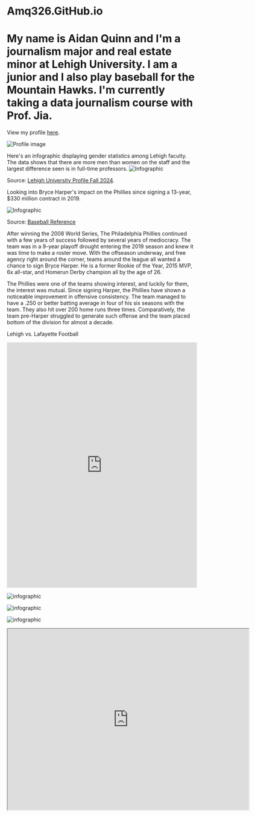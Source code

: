 # Amq326.GitHub.io
# My name is Aidan Quinn and I'm a journalism major and real estate minor at Lehigh University. I am a junior and I also play baseball for the Mountain Hawks. I'm currently taking a data journalism course with Prof. Jia. 

View my profile [here](https://amq326.wixsite.com/my-site-1/about).

![Profile image](https://github.com/amq326/Amq326.GitHub.io/blob/main/Screen%20Shot%202024-12-13%20at%204.41.41%20PM.png?raw=true)





Here's an infographic displaying gender statistics among Lehigh faculty. The data shows that there are more men than women on the staff and the largest difference seen is in full-time professors. 
![Infographic](https://github.com/amq326/Amq326.GitHub.io/blob/main/5.png?raw=true) 

Source: [Lehigh University Profile Fall 2024](https://data.lehigh.edu/sites/data.lehigh.edu/files/LUprofile_2024.pdf). 






Looking into Bryce Harper's impact on the Phillies since signing a 13-year, $330 million contract in 2019. 

![Infographic](https://github.com/amq326/Amq326.GitHub.io/blob/main/5%20(1).png?raw=true)

Source: [Baseball Reference](https://www.baseball-reference.com/teams/PHI/2024.shtml)

After winning the 2008 World Series, The Philadelphia Phillies continued with a few years of success followed by several years of mediocracy. The team was in a 9-year playoff drought entering the 2019 season and knew it was time to make a roster move. With the offseason underway, and free agency right around the corner, teams around the league all wanted a chance to sign Bryce Harper. He is a former Rookie of the Year, 2015 MVP, 6x all-star, and Homerun Derby champion all by the age of 26. 


The Phillies were one of the teams showing interest, and luckily for them, the interest was mutual. Since signing Harper, the Phillies have shown a noticeable improvement in offensive consistency. The team managed to have a .250 or better batting average in four of his six seasons with the team. They also hit over 200 home runs three times. Comparatively, the team pre-Harper struggled to generate such offense and the team placed bottom of the division for almost a decade.




Lehigh vs. Lafayette Football 

<iframe src='https://cdn.knightlab.com/libs/timeline3/latest/embed/index.html?source=1wRfCUal7PlWmq6dIZqX-FKSEZ3OsFjzrDOrKsGl05OM&font=Default&lang=en&initial_zoom=2&height=650' width='100%' height='650' webkitallowfullscreen mozallowfullscreen allowfullscreen frameborder='0'></iframe>

![infographic](https://github.com/amq326/Amq326.GitHub.io/blob/main/Percent_of_Undergraduate_Enrollment__Percent_of_Undergraduate_Enrollment__chartbuilder.png?raw=true)



![infographic](https://github.com/amq326/Amq326.GitHub.io/blob/main/Philadelphia_76'ers_Statistics__Wins__Championships__FG_%25_chartbuilder.png?raw=true)



![infographic](https://github.com/amq326/Amq326.GitHub.io/blob/main/Lehigh_Undergraduate_College_Percentages___Arts_&_Sciences__Business__Engineering_chartbuilder.png?raw=true)



<iframe src="https://www.google.com/maps/d/embed?mid=1yThjY_vM3EUjkFZ-obZo2ijkAhnYt1k&ehbc=2E312F" width="640" height="480"></iframe>
